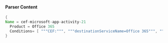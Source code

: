 #### Parser Content
```Java
{
Name = cef-microsoft-app-activity-21
  Product = Office 365
  Conditions= [ """CEF:""", """destinationServiceName=Office 365""", """"FileRenamed""" ]
}
```